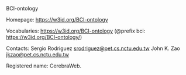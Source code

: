 BCI-ontology

Homepage:
https://w3id.org/BCI-ontology

Vocabularies:
https://w3id.org/BCI-ontology (@prefix bci: https://w3id.org/BCI-ontology/)

Contacts:
Sergio Rodriguez <srodriguez@pet.cs.nctu.edu.tw>
John K. Zao <jkzao@pet.cs.nctu.edu.tw>

Registered name:
CerebraWeb.
